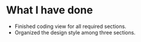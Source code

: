 # What I have done
- Finished coding view for all required sections.
- Organized the design style among three sections.